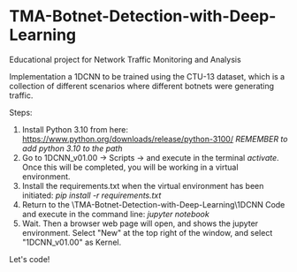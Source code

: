 # TMA-Botnet-Detection-with-Deep-Learning
Educational project for Network Traffic Monitoring and Analysis

Implementation a 1DCNN to be trained using the CTU-13 dataset, which is a collection of different scenarios where different botnets were generating traffic. 

Steps:

  1) Install Python 3.10 from here: https://www.python.org/downloads/release/python-3100/ _REMEMBER to add python 3.10 to the path_
  2) Go to 1DCNN_v01.00 -> Scripts -> and execute in the terminal _activate_. Once this will be completed, you will be working in a virtual environment.
  3) Install the requirements.txt when the virtual environment has been initiated: _pip install -r requirements.txt_
  4) Return to the \TMA-Botnet-Detection-with-Deep-Learning\1DCNN Code and execute in the command line: _jupyter notebook_
  5) Wait. Then a browser web page will open, and shows the jupyter environment. Select "New" at the top right of the window, and select "1DCNN_v01.00" as Kernel.

Let's code!
